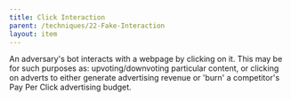 ```yaml
---
title: Click Interaction
parent: /techniques/22-Fake-Interaction
layout: item
---
```


<p>An adversary's bot interacts with a webpage by clicking on it. This may be for such purposes as: upvoting/downvoting particular content, or clicking on adverts to either generate advertising revenue or 'burn' a competitor's Pay Per Click advertising budget.</p>
